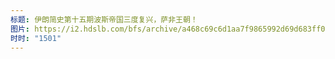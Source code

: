 ```yaml
---
标题: 伊朗简史第十五期波斯帝国三度复兴，萨非王朝！
图片: https://i2.hdslb.com/bfs/archive/a468c69c6d1aa7f9865992d69d683ff0c5be986b.jpg@480w_300h_1c_!web-space-channel-video.webp
时时: "1501"
---
```

